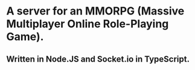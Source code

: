 # A server for an MMORPG (Massive Multiplayer Online Role-Playing Game).
## Written in Node.JS and Socket.io in TypeScript.
